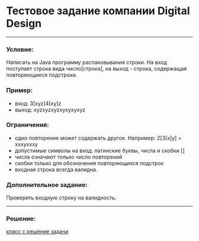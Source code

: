 # Тестовое задание компании Digital Design
_____________________________
### Условие:
Написать на Java программу распаковывания строки. На вход поступает строка вида число[строка], на выход - строка, содержащая повторяющиеся подстроки.

### Пример:
- вход: 3[xyz]4[xy]z 
- выход: xyzxyzxyzxyxyxyxyz

### Ограничения:
- одно повторение может содержать другое. Например: 2[3[x]y]  = xxxyxxxy
- допустимые символы на вход: латинские буквы, числа и скобки []
- числа означают только число повторений
- скобки только для обозначения повторяющихся подстрок
- входная строка всегда валидна.

### Дополнительное задание:
Проверить входную строку на валидность.
_____________________________
### Решение:
[класс с решение задачи](https://github.com/Nutopzhe/UnpackingString/blob/master/src/Main.java)
